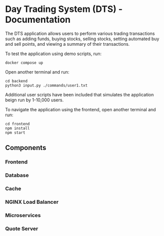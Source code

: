 # Day Trading System (DTS) - Documentation

The DTS application allows users to perform various trading transactions such as adding funds, buying stocks, selling stocks, setting automated buy and sell points, and viewing a summary of their transactions. 

To test the application using demo scripts, run:

```
docker compose up
```

Open another terminal and run:

```
cd backend
python3 input.py ./commands/user1.txt
```

Additional user scripts have been included that simulates the application beign run by 1-10,000 users. 

To navigate the application using the frontend, open another terminal and run:

```
cd frontend
npm install
npm start
```

## Components

### Frontend

### Database

### Cache

### NGINX Load Balancer

### Microservices

### Quote Server
